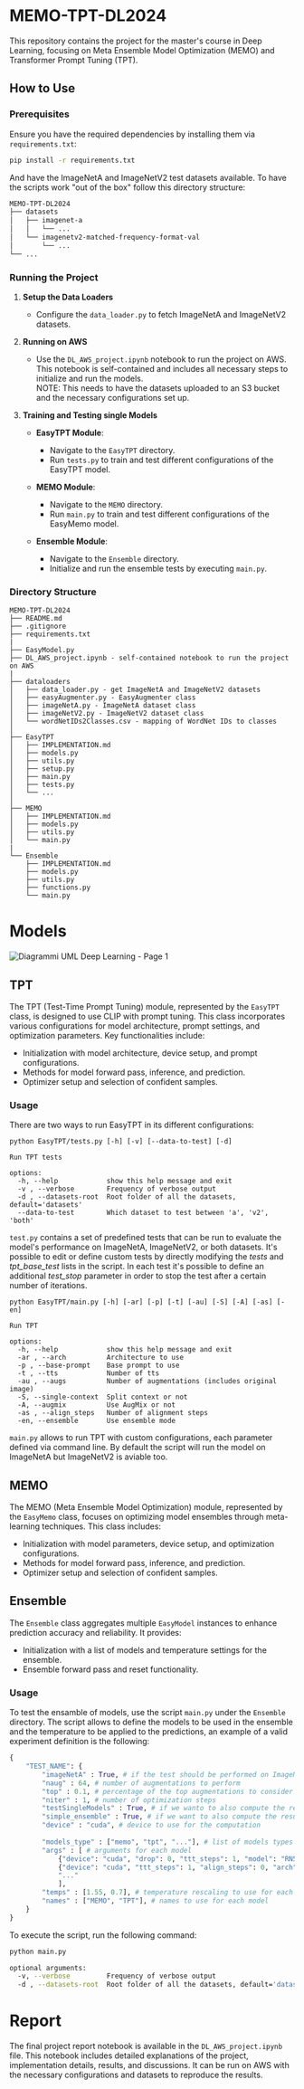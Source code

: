 # MEMO-TPT-DL2024

This repository contains the project for the master's course in Deep Learning, focusing on Meta Ensemble Model Optimization (MEMO) and Transformer Prompt Tuning (TPT).

## How to Use

### Prerequisites
Ensure you have the required dependencies by installing them via `requirements.txt`:

```bash
pip install -r requirements.txt
```

And have the ImageNetA and ImageNetV2 test datasets available. To have the scripts work "out of the box" follow this directory structure:

```bash
MEMO-TPT-DL2024
├── datasets
│   ├── imagenet-a
│   │   └── ...
│   └── imagenetv2-matched-frequency-format-val
│       └── ...
└── ...
```

### Running the Project

1. **Setup the Data Loaders**
   - Configure the `data_loader.py` to fetch ImageNetA and ImageNetV2 datasets.

2. **Running on AWS**
   - Use the `DL_AWS_project.ipynb` notebook to run the project on AWS. This notebook is self-contained and includes all necessary steps to initialize and run the models.<br>
   NOTE: This needs to have the datasets uploaded to an S3 bucket and the necessary configurations set up.

3. **Training and Testing single Models**

   - **EasyTPT Module**:
     - Navigate to the `EasyTPT` directory.
     - Run `tests.py` to train and test different configurations of the EasyTPT model.

   - **MEMO Module**:
     - Navigate to the `MEMO` directory.
     - Run `main.py` to train and test different configurations of the EasyMemo model.

   - **Ensemble Module**:
     - Navigate to the `Ensemble` directory.
     - Initialize and run the ensemble tests by executing `main.py`.

### Directory Structure

```
MEMO-TPT-DL2024
├── README.md
├── .gitignore
├── requirements.txt
|
├── EasyModel.py
├── DL_AWS_project.ipynb - self-contained notebook to run the project on AWS
|
├── dataloaders
│   ├── data_loader.py - get ImageNetA and ImageNetV2 datasets
│   ├── easyAugmenter.py - EasyAugmenter class
│   ├── imageNetA.py - ImageNetA dataset class
│   ├── imageNetV2.py - ImageNetV2 dataset class
│   └── wordNetIDs2Classes.csv - mapping of WordNet IDs to classes
│
├── EasyTPT
│   ├── IMPLEMENTATION.md
│   ├── models.py 
│   ├── utils.py 
│   ├── setup.py 
│   ├── main.py
│   ├── tests.py
│   └── ...
│
├── MEMO
│   ├── IMPLEMENTATION.md
│   ├── models.py
│   ├── utils.py
│   └── main.py
|
└── Ensemble
    ├── IMPLEMENTATION.md
    ├── models.py
    ├── utils.py
    ├── functions.py
    └── main.py
```
# Models
![Diagrammi UML Deep Learning - Page 1](https://github.com/DavidC001/MEMO-TPT-DL2024/assets/40665241/09461091-b12b-4379-88ff-8530e04e1255)


## TPT
The TPT (Test-Time Prompt Tuning) module, represented by the `EasyTPT` class, is designed to use CLIP with prompt tuning. This class incorporates various configurations for model architecture, prompt settings, and optimization parameters. Key functionalities include:
- Initialization with model architecture, device setup, and prompt configurations.
- Methods for model forward pass, inference, and prediction.
- Optimizer setup and selection of confident samples.

### Usage

There are two ways to run EasyTPT in its different configurations:

```
python EasyTPT/tests.py [-h] [-v] [--data-to-test] [-d]

Run TPT tests

options:
  -h, --help            show this help message and exit
  -v , --verbose        Frequency of verbose output
  -d , --datasets-root  Root folder of all the datasets, default='datasets'
  --data-to-test        Which dataset to test between 'a', 'v2', 'both'
```

`test.py` contains a set of predefined tests that can be run to evaluate the model's performance on ImageNetA, ImageNetV2, or both datasets. It's possible to edit or define custom tests by directly modifying the *tests* and *tpt_base_test* lists in the script. In each test it's possible to define an additional *test_stop* parameter in order to stop the test after a certain number of iterations.

```
python EasyTPT/main.py [-h] [-ar] [-p] [-t] [-au] [-S] [-A] [-as] [-en]

Run TPT

options:
  -h, --help            show this help message and exit
  -ar , --arch          Architecture to use
  -p , --base-prompt    Base prompt to use
  -t , --tts            Number of tts
  -au , --augs          Number of augmentations (includes original image)
  -S, --single-context  Split context or not
  -A, --augmix          Use AugMix or not
  -as , --align_steps   Number of alignment steps
  -en, --ensemble       Use ensemble mode
```

`main.py` allows to run TPT with custom configurations, each parameter defined via command line. By default the script will run the model on ImageNetA but ImageNetV2 is aviable too.


## MEMO
The MEMO (Meta Ensemble Model Optimization) module, represented by the `EasyMemo` class, focuses on optimizing model ensembles through meta-learning techniques. This class includes:
- Initialization with model parameters, device setup, and optimization configurations.
- Methods for model forward pass, inference, and prediction.
- Optimizer setup and selection of confident samples.

## Ensemble
The `Ensemble` class aggregates multiple `EasyModel` instances to enhance prediction accuracy and reliability. It provides:
- Initialization with a list of models and temperature settings for the ensemble.
- Ensemble forward pass and reset functionality.

### Usage
To test the ensamble of models, use the script `main.py` under the `Ensemble` directory. The script allows to define the models to be used in the ensemble and the temperature to be applied to the predictions, an example of a valid experiment definition is the following:

```python
{
    "TEST_NAME": {
        "imageNetA" : True, # if the test should be performed on ImageNet-A or on ImageNet-V2
        "naug" : 64, # number of augmentations to perform
        "top" : 0.1, # percentage of the top augmentations to consider (confidence selection)
        "niter" : 1, # number of optimization steps
        "testSingleModels" : True, # if we wanto to also compute the results for the single models
        "simple_ensemble" : True, # if we want to also compute the results for the simple ensemble strategy
        "device" : "cuda", # device to use for the computation
            
        "models_type" : ["memo", "tpt", "..."], # list of models types to use for the ensemble, can be "memo" or "tpt"
        "args" : [ # arguments for each model
            {"device": "cuda", "drop": 0, "ttt_steps": 1, "model": "RN50"}, # arguments for the first model
            {"device": "cuda", "ttt_steps": 1, "align_steps": 0, "arch": "RN50"}, # arguments for the second model
            "..."
            ],
        "temps" : [1.55, 0.7], # temperature rescaling to use for each model
        "names" : ["MEMO", "TPT"], # names to use for each model
    }
}
```

To execute the script, run the following command:

```bash
python main.py

optional arguments:
  -v, --verbose         Frequency of verbose output
  -d , --datasets-root  Root folder of all the datasets, default='datasets'
```

# Report
The final project report notebook is available in the `DL_AWS_project.ipynb` file. This notebook includes detailed explanations of the project, implementation details, results, and discussions.
It can be run on AWS with the necessary configurations and datasets to reproduce the results.